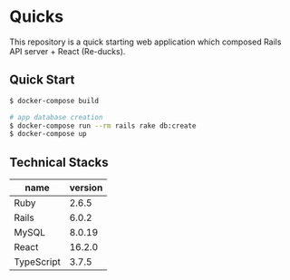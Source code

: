 # Quicks

This repository is a quick starting web application which composed Rails API server + React (Re-ducks). 

## Quick Start

```bash
$ docker-compose build

# app database creation
$ docker-compose run --rm rails rake db:create
$ docker-compose up 
```

## Technical Stacks

|      name| version|
|----------|--------|
|      Ruby|   2.6.5|
|     Rails|   6.0.2|
|     MySQL|  8.0.19|
|     React|  16.2.0|
|TypeScript|   3.7.5|

